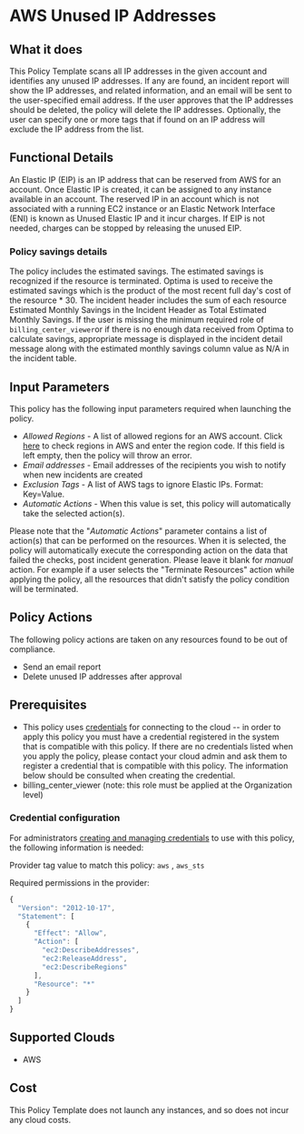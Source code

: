 # AWS Unused IP Addresses

## What it does

This Policy Template scans all IP addresses in the given account and identifies any unused IP addresses. If any are found, an incident report will show the IP addresses, and related information, and an email will be sent to the user-specified email address. If the user approves that the IP addresses should be deleted, the policy will delete the IP addresses. Optionally, the user can specify one or more tags that if found on an IP address will exclude the IP address from the list.

## Functional Details

An Elastic IP (EIP) is an IP address that can be reserved from AWS for an account. Once Elastic IP is created, it can be assigned to any instance available in an account.
The reserved IP in an account which is not associated with a running EC2 instance or an Elastic Network Interface (ENI) is known as Unused Elastic IP and it incur charges.
If EIP is not needed, charges can be stopped by releasing the unused EIP.

### Policy savings details

The policy includes the estimated savings. The estimated savings is recognized if the resource is terminated. Optima is used to receive the estimated savings which is the product of the most recent full day's cost of the resource * 30. The incident header includes the sum of each resource Estimated Monthly Savings in the Incident Header as Total Estimated Monthly Savings.
If the user is missing the minimum required role of `billing_center_viewer`or if there is no enough data received from Optima to calculate savings, appropriate message is displayed in the incident detail message along with the estimated monthly savings column value as N/A in the incident table.

## Input Parameters

This policy has the following input parameters required when launching the policy.

- *Allowed Regions* - A list of allowed regions for an AWS account. Click [here](https://docs.aws.amazon.com/AWSEC2/latest/UserGuide/using-regions-availability-zones.html#concepts-available-regions) to check regions in AWS and enter the region code. If this field is left empty, then the policy will throw an error.
- *Email addresses* - Email addresses of the recipients you wish to notify when new incidents are created
- *Exclusion Tags* - A list of AWS tags to ignore Elastic IPs. Format: Key=Value.
- *Automatic Actions* - When this value is set, this policy will automatically take the selected action(s).

Please note that the "*Automatic Actions*" parameter contains a list of action(s) that can be performed on the resources. When it is selected, the policy will automatically execute the corresponding action on the data that failed the checks, post incident generation. Please leave it blank for *manual* action.
For example if a user selects the "Terminate Resources" action while applying the policy, all the resources that didn't satisfy the policy condition will be terminated.

## Policy Actions

The following policy actions are taken on any resources found to be out of compliance.

- Send an email report
- Delete unused IP addresses after approval

## Prerequisites

- This policy uses [credentials](https://docs.rightscale.com/policies/users/guides/credential_management.html) for connecting to the cloud
-- in order to apply this policy you must have a credential registered in the system that is compatible with this policy. If there are no credentials listed when you apply the policy, please contact your cloud admin and ask them to register a credential that is compatible with this policy. The information below should be consulted when creating the credential.  
- billing_center_viewer (note: this role must be applied at the Organization level)

### Credential configuration

For administrators [creating and managing credentials](https://docs.rightscale.com/policies/users/guides/credential_management.html) to use with this policy, the following information is needed:

Provider tag value to match this policy: `aws` , `aws_sts`

Required permissions in the provider:

```javascript
{
  "Version": "2012-10-17",
  "Statement": [
    {
      "Effect": "Allow",
      "Action": [
        "ec2:DescribeAddresses",
        "ec2:ReleaseAddress",
        "ec2:DescribeRegions"
      ],
      "Resource": "*"
    }
  ]
}
```

## Supported Clouds

- AWS

## Cost

This Policy Template does not launch any instances, and so does not incur any cloud costs.
